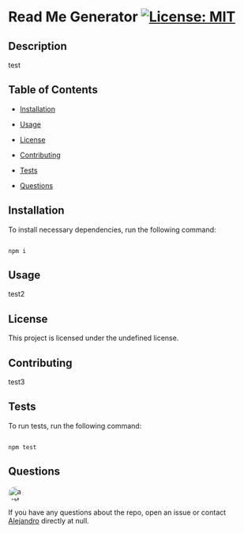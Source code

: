 
# Read Me Generator [![License: MIT](https://img.shields.io/badge/License-MIT-blue.svg)](https://opensource.org/licenses/MIT)


## Description 

test

## Table of Contents

* [Installation](#installation)

* [Usage](#usage)

* [License](#license)

* [Contributing](#contributing)

* [Tests](#tests)

* [Questions](#questions)

## Installation

To install necessary dependencies, run the following command:

```

npm i

```

## Usage

test2

## License

This project is licensed under the undefined license.

## Contributing

test3

## Tests 

To run tests, run the following command:

```

npm test

```

## Questions

<img src="https://avatars2.githubusercontent.com/u/48495840?v=4" alt="avatar" style="border-radius: 16px" width="30"/>

If you have any questions about the repo, open an issue or contact [Alejandro](https://github.com/ZepCap) directly at null.

